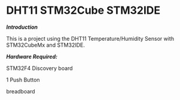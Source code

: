 # DHT11 STM32Cube STM32IDE

***Introduction***

This is a project using the DHT11 Temperature/Humidity Sensor with STM32CubeMx and STM32IDE.


***Hardware Required:***

STM32F4 Discovery board

1 Push Button

breadboard
